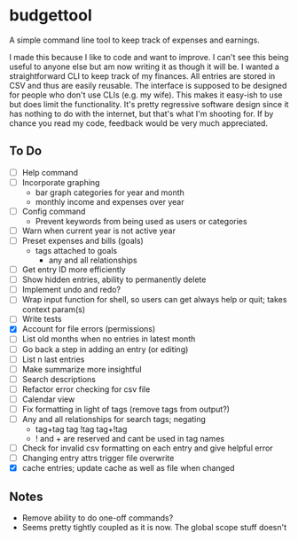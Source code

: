 # budgettool

A simple command line tool to keep track of expenses and earnings.

I made this because I like to code and want to improve. I can't see this being useful to anyone else but am now writing it as though it will be. I wanted a straightforward CLI to keep track of my finances. All entries are stored in CSV and thus are easily reusable. The interface is supposed to be designed for people who don't use CLIs (e.g. my wife). This makes it easy-ish to use but does limit the functionality. It's pretty regressive software design since it has nothing to do with the internet, but that's what I'm shooting for. If by chance you read my code, feedback would be very much appreciated.

## To Do

- [ ] Help command
- [ ] Incorporate graphing
    - bar graph categories for year and month
    - monthly income and expenses over year
- [ ] Config command
    - Prevent keywords from being used as users or categories
- [ ] Warn when current year is not active year
- [ ] Preset expenses and bills (goals)
    - tags attached to goals 
        - any and all relationships
- [ ] Get entry ID more efficiently
- [ ] Show hidden entries, ability to permanently delete
- [ ] Implement undo and redo?
- [ ] Wrap input function for shell, so users can get always help or quit; takes context param(s)
- [ ] Write tests
- [x] Account for file errors (permissions)
- [ ] List old months when no entries in latest month
- [ ] Go back a step in adding an entry (or editing)
- [ ] List n last entries
- [ ] Make summarize more insightful
- [ ] Search descriptions
- [ ] Refactor error checking for csv file
- [ ] Calendar view
- [ ] Fix formatting in light of tags (remove tags from output?)
- [ ] Any and all relationships for search tags; negating
    - tag+tag tag !tag tag+!tag
    - ! and + are reserved and cant be used in tag names
- [ ] Check for invalid csv formatting on each entry and give helpful error
- [ ] Changing entry attrs trigger file overwrite
- [x] cache entries; update cache as well as file when changed

## Notes
- Remove ability to do one-off commands?
- Seems pretty tightly coupled as it is now. The global scope stuff doesn't